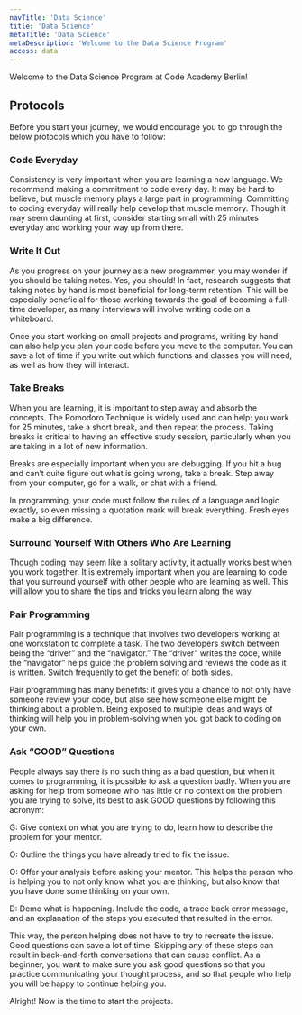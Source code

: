 ```yaml
---
navTitle: 'Data Science'
title: 'Data Science'
metaTitle: 'Data Science'
metaDescription: 'Welcome to the Data Science Program'
access: data
---
```


Welcome to the Data Science Program at Code Academy Berlin!

## Protocols

Before you start your journey, we would encourage you to go through the below protocols which you have to follow:

### Code Everyday

Consistency is very important when you are learning a new language. We recommend making a commitment to code every day. It may be hard to believe, but muscle memory plays a large part in programming. Committing to coding everyday will really help develop that muscle memory. Though it may seem daunting at first, consider starting small with 25 minutes everyday and working your way up from there.

### Write It Out

As you progress on your journey as a new programmer, you may wonder if you should be taking notes. Yes, you should! In fact, research suggests that taking notes by hand is most beneficial for long-term retention. This will be especially beneficial for those working towards the goal of becoming a full-time developer, as many interviews will involve writing code on a whiteboard.

Once you start working on small projects and programs, writing by hand can also help you plan your code before you move to the computer. You can save a lot of time if you write out which functions and classes you will need, as well as how they will interact.

### Take Breaks

When you are learning, it is important to step away and absorb the concepts. The Pomodoro Technique is widely used and can help: you work for 25 minutes, take a short break, and then repeat the process. Taking breaks is critical to having an effective study session, particularly when you are taking in a lot of new information.

Breaks are especially important when you are debugging. If you hit a bug and can’t quite figure out what is going wrong, take a break. Step away from your computer, go for a walk, or chat with a friend.

In programming, your code must follow the rules of a language and logic exactly, so even missing a quotation mark will break everything. Fresh eyes make a big difference.

### Surround Yourself With Others Who Are Learning

Though coding may seem like a solitary activity, it actually works best when you work together. It is extremely important when you are learning to code that you surround yourself with other people who are learning as well. This will allow you to share the tips and tricks you learn along the way.

### Pair Programming

Pair programming is a technique that involves two developers working at one workstation to complete a task. The two developers switch between being the “driver” and the “navigator.” The “driver” writes the code, while the “navigator” helps guide the problem solving and reviews the code as it is written. Switch frequently to get the benefit of both sides.

Pair programming has many benefits: it gives you a chance to not only have someone review your code, but also see how someone else might be thinking about a problem. Being exposed to multiple ideas and ways of thinking will help you in problem-solving when you got back to coding on your own.

### Ask “GOOD” Questions

People always say there is no such thing as a bad question, but when it comes to programming, it is possible to ask a question badly. When you are asking for help from someone who has little or no context on the problem you are trying to solve, its best to ask GOOD questions by following this acronym:

G: Give context on what you are trying to do, learn how to describe the problem for your mentor.

O: Outline the things you have already tried to fix the issue.

O: Offer your analysis before asking your mentor. This helps the person who is helping you to not only know what you are thinking, but also know that you have done some thinking on your own.

D: Demo what is happening. Include the code, a trace back error message, and an explanation of the steps you executed that resulted in the error.

This way, the person helping does not have to try to recreate the issue.
Good questions can save a lot of time. Skipping any of these steps can result in back-and-forth conversations that can cause conflict. As a beginner, you want to make sure you ask good questions so that you practice communicating your thought process, and so that people who help you will be happy to continue helping you.

Alright! Now is the time to start the projects.

